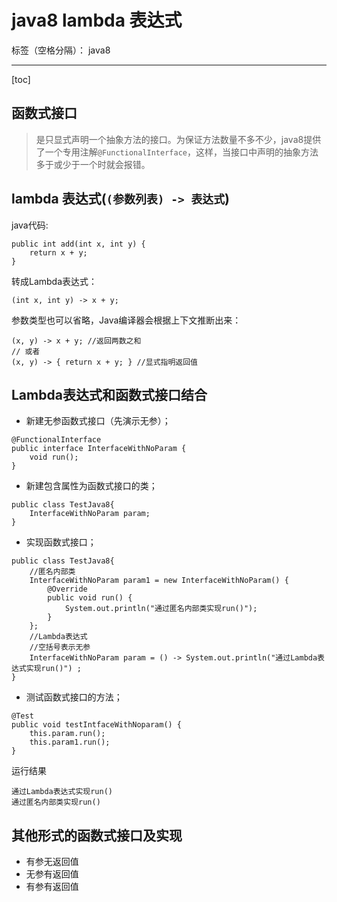 ﻿# java8 lambda 表达式

标签（空格分隔）： java8

---

[toc]

## 函数式接口
> 是只显式声明一个抽象方法的接口。为保证方法数量不多不少，java8提供了一个专用注解`@FunctionalInterface`，这样，当接口中声明的抽象方法多于或少于一个时就会报错。

## lambda 表达式(`(参数列表) -> 表达式`)
java代码:
```
public int add(int x, int y) {
    return x + y;
}
```
转成Lambda表达式：
```
(int x, int y) -> x + y;
```
参数类型也可以省略，Java编译器会根据上下文推断出来：
```
(x, y) -> x + y; //返回两数之和
// 或者
(x, y) -> { return x + y; } //显式指明返回值
```

## Lambda表达式和函数式接口结合

- 新建无参函数式接口（先演示无参）；
```
@FunctionalInterface
public interface InterfaceWithNoParam {
    void run();
}
```
- 新建包含属性为函数式接口的类；
```
public class TestJava8{
    InterfaceWithNoParam param;
}
```
- 实现函数式接口；
```
public class TestJava8{
	//匿名内部类
	InterfaceWithNoParam param1 = new InterfaceWithNoParam() {
        @Override
        public void run() {
            System.out.println("通过匿名内部类实现run()");
        }
    };
	//Lambda表达式
    //空括号表示无参
	InterfaceWithNoParam param = () -> System.out.println("通过Lambda表达式实现run()") ;
}
```
- 测试函数式接口的方法；
```
@Test
public void testIntfaceWithNoparam() {
    this.param.run();
    this.param1.run();
}
```
运行结果
```
通过Lambda表达式实现run()
通过匿名内部类实现run()
```

## 其他形式的函数式接口及实现
- 有参无返回值
- 无参有返回值
- 有参有返回值
